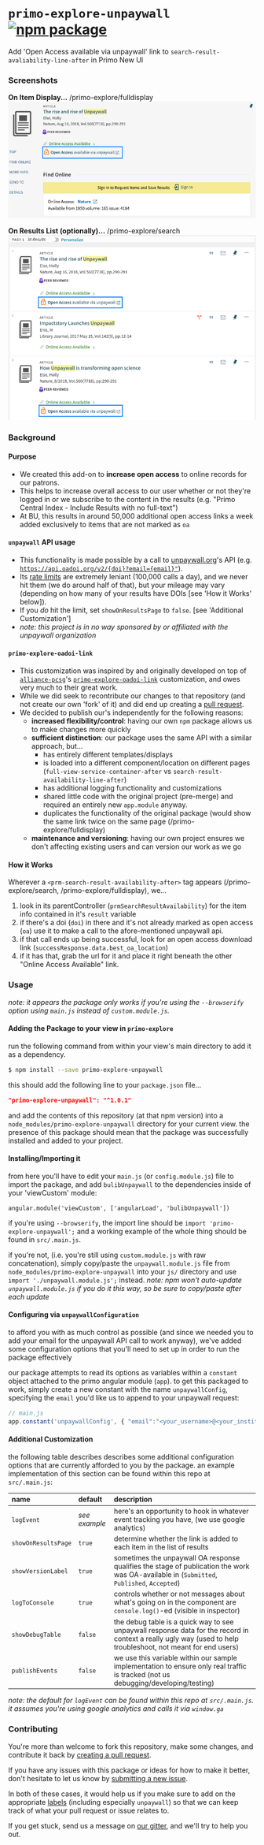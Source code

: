 # `primo-explore-unpaywall` [![npm package](https://img.shields.io/npm/v/primo-explore-unpaywall.svg)](https://www.npmjs.com/package/primo-explore-unpaywall)

Add 'Open Access available via unpaywall' link to `search-result-avaliability-line-after` in Primo New UI

### Screenshots

**On Item Display...**
/primo-explore/fulldisplay
![unpaywall-link_fulldisplay](img/unpaywall-link_fulldisplay.png)

**On Results List (optionally)...**
/primo-explore/search
![unpaywall-link_results-list](img/unpaywall-link_results-list.png)

### Background

#### Purpose
- We created this add-on to  **increase open access** to online records for our patrons.
- This helps to increase overall access to our user whether or not they're logged in or we subscribe to the content in the results 
  (e.g. "Primo Central Index - Include Results with no full-text")
- At BU, this results in around 50,000 additional open access links a week added exclusively to items that are not marked as `oa`

#### `unpaywall` API usage
- This functionality is made possible by a call to [unpaywall.org](https://unpaywall.org/)'s API 
  (e.g. [`https://api.oadoi.org/v2/{doi}?email={email}"`](https://api.unpaywall.org/v2/10.1038/nature12373?email=YOUR_EMAIL)).
- Its [rate limits](https://unpaywall.org/products/api) are extremely leniant (100,000 calls a day), and we never hit them 
  (we do around half of that), but your mileage may vary (depending on how many of your results have DOIs [see 'How it Works' below]).
- If you _do_ hit the limit, set `showOnResultsPage` to `false`. [see 'Additional Customization']
- _note: this project is in no way sponsored by or affiliated with the unpaywall organization_

#### `primo-explore-oadoi-link`
- This customization was inspired by and originally developed on top of [`alliance-pcsg`](https://github.com/alliance-pcsg/)'s 
  [`primo-explore-oadoi-link`](https://github.com/alliance-pcsg/primo-explore-oadoi-link/) customization, and owes very 
  much to their great work.
- While we did seek to recontribute our changes to that repository (and not create our own 'fork' of it) and did 
  end up creating a [pull request](https://github.com/alliance-pcsg/primo-explore-oadoi-link/pull/4).
- We decided to publish our's independently for the following reasons:
  - **increased flexibility/control**: having our own `npm` package allows us to make changes more quickly
  - **sufficient distinction**: our package uses the same API with a similar approach, but...
    - has entirely different templates/displays
    - is loaded into a different component/location on different pages (`full-view-service-container-after` vs `search-result-availability-line-after`)
    - has additional logging functionality and customizations
    - shared little code with the original project (pre-merge) and required an entirely new `app.module` anyway.
    - duplicates the functionality of the original package (would show the same link twice on the same page 
      (/primo-explore/fulldisplay)
  - **maintenance and versioning**: having our own project ensures we don't affecting existing users and can version 
      our work as we go

#### How it Works

Wherever a `<prm-search-result-availability-after>` tag appears (/primo-explore/search, /primo-explore/fulldisplay), we...
1. look in its parentController (`prmSearchResultAvailability`) for the item info contained in it's `result` variable
2. if there's a doi (`doi`) in there and it's not already marked as open access (`oa`) use it to make a call to the afore-mentioned 
   unpaywall api.
3. if that call ends up being successful, look for an open access download link (`successResponse.data.best_oa_location`)
4. if it has that, grab the url for it and place it right beneath the other "Online Access Available" link.

### Usage

_note: it appears the package only works if you're using the `--browserify` option using `main.js` instead of `custom.module.js`._

#### Adding the Package to your view in `primo-explore` 

run the following command from within your view's main directory to add it as a dependency.

```bash
$ npm install --save primo-explore-unpaywall
```

this should add the following line to your `package.json` file...
```json
"primo-explore-unpaywall": "^1.0.1"
```

and add the contents of this repository (at that npm version) into a `node_modules/primo-explore-unpaywall` 
  directory for your current view. the presence of this package should mean that the package was successfully 
  installed and added to your project.

#### Installing/Importing it 

from here you'll have to edit your `main.js` (or `config.module.js`) file to import the package, and add `bulibUnpaywall` to the
  dependencies inside of your 'viewCustom' module:

```
angular.module('viewCustom', ['angularLoad', 'bulibUnpaywall'])
``` 
  
if you're using `--browserify`, the import line should be `import 'primo-explore-unpaywall';` and a working example 
  of the whole thing should be found in `src/.main.js`.

if you're not, (i.e. you're still using `custom.module.js` with raw concatenation), simply copy/paste the 
  `unpaywall.module.js` file from `node_modules/primo-explore-unpaywall` into your `js/` directory and use
  `import './unpaywall.module.js';` instead. 
  _note: npm won't auto-update `unpaywall.module.js` if you do it this way, so be sure to copy/paste after each update_

#### Configuring via `unpaywallConfiguration`

to afford you with as much control as possible (and since we needed you to add your email for the unpaywall 
  API call to work anyway), we've added some configuration options that you'll need to set up in order to run the 
  package effectively 

our package attempts to read its options as variables within a `constant` object attached to the primo angular module (`app`). 
  to get this packaged to work, simply create a new constant with the name `unpaywallConfig`, specifying the `email` you'd
  like us to append to your unpaywall request:

```js
// main.js
app.constant('unpaywallConfig', { "email":"<your_username>@<your_institution>.edu" });
```

#### Additional Customization

the following table describes describes some additional configuration options that are currently afforded to 
  you by the package. an example implementation of this section can be found within this repo at `src/.main.js`:

|name|default|description|
|:------|:-----|:----------|
|`logEvent`|_see example_|here's an opportunity to hook in whatever event tracking you have, (we use google analytics)|
|`showOnResultsPage`|`true`|determine whether the link is added to each item in the list of results|
|`showVersionLabel`|`true`|sometimes the unpaywall OA response qualifies the stage of publication the work was OA-available in (`Submitted`, `Published`, `Accepted`)|
|`logToConsole`|`true`|controls whether or not messages about what's going on in the component are `console.log()`-ed (visible in inspector)|
|`showDebugTable`|`false`|the debug table is a quick way to see unpaywall response data for the record in context a really ugly way (used to help troubleshoot, not meant for end users)|
|`publishEvents`|`false`|we use this variable within our sample implementation to ensure only real traffic is tracked (not us debugging/developing/testing)|

_note: the default for `logEvent` can be found within this repo at `src/.main.js`. it assumes you're using google analytics and calls it via `window.ga`_

### Contributing

You're more than welcome to fork this repository, make some changes, and contribute it back by 
  [creating a pull request](https://github.com/bulib/primo-explore-bu/compare). 

If you have any issues with this package or ideas for how to make it better, don't hesitate to let us know by 
  [submitting a new issue](https://github.com/bulib/primo-explore-bu/issues/new).

In both of these cases, it would help us if you make sure to add on the appropriate 
  [labels](https://github.com/bulib/primo-explore-bu/labels) (including especially `unpaywall`) so that we 
  can keep track of what your pull request or issue relates to.

If you get stuck, send us a message on [our gitter](https://gitter.im/bulib/developers), and we'll try to help you out.